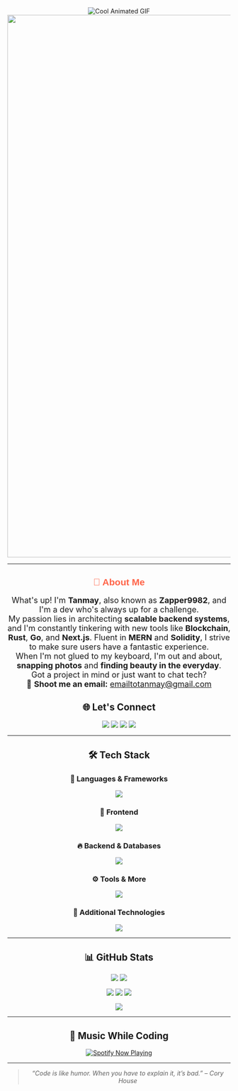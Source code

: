 <div align="center">

<!-- Animated Banner -->
<img src="https://user-images.githubusercontent.com/5713670/87202985-820dcb80-c2b6-11ea-9f56-7ec461c497c3.gif" alt="Cool Animated GIF" style="max-width:100%; height:auto;" />
<br>
<img width="1223" alt="Banner Image" src="https://github.com/user-attachments/assets/235b2d8f-606a-4df3-ae1c-9650e9b0b718" />

<hr>

<!-- About Me -->
<h2 style="font-family: 'Comic Sans MS', cursive, sans-serif; color: #FF6347;">🚀 About Me</h2>

<p style="font-size: 18px; max-width: 800px; margin: auto;">
  What's up! I'm <strong>Tanmay</strong>, also known as <strong>Zapper9982</strong>, and I'm a dev who's always up for a challenge.
</p>

<p style="font-size: 18px; max-width: 800px; margin: auto;">
  My passion lies in architecting <strong>scalable backend systems</strong>, and I'm constantly tinkering with new tools like <strong>Blockchain</strong>, <strong>Rust</strong>, <strong>Go</strong>, and <strong>Next.js</strong>.
  Fluent in <strong>MERN</strong> and <strong>Solidity</strong>, I strive to make sure users have a fantastic experience.
</p>

<p style="font-size: 18px; max-width: 800px; margin: auto;">
  When I'm not glued to my keyboard, I'm out and about, <strong>snapping photos</strong> and <strong>finding beauty in the everyday</strong>.
</p>

<p style="font-size: 18px; max-width: 800px; margin: auto;">
  Got a project in mind or just want to chat tech?<br>
  📧 <strong>Shoot me an email:</strong> <a href="mailto:emailtotanmay@gmail.com">emailtotanmay@gmail.com</a>
</p>


<!-- Social Links -->
<h2>🌐 Let's Connect</h2>
<p>
  <a href="https://twitter.com/tanmay9982" target="_blank"><img src="https://img.shields.io/badge/Twitter-1DA1F2?style=for-the-badge&logo=twitter&logoColor=white"/></a>
  <a href="https://instagram.com/got.tan.in.may" target="_blank"><img src="https://img.shields.io/badge/Instagram-E4405F?style=for-the-badge&logo=instagram&logoColor=white"/></a>
  <a href="https://codeforces.com/profile/zapper9982" target="_blank"><img src="https://img.shields.io/badge/Codeforces-1F8ACB?style=for-the-badge&logo=codeforces&logoColor=white"/></a>
  <a href="https://linkedin.com/in/tanmay-deobhankar" target="_blank"><img src="https://img.shields.io/badge/LinkedIn-0A66C2?style=for-the-badge&logo=linkedin&logoColor=white"/></a>
</p>

<hr>

<!-- Tech Stack -->
<h2>🛠️ Tech Stack</h2>

<h3>🚀 Languages & Frameworks</h3>
<img src="https://skillicons.dev/icons?i=java,c,cpp,js,ts,python,rust,go,solidity" />

<h3>🎨 Frontend</h3>
<img src="https://skillicons.dev/icons?i=html,css,react,nextjs,tailwind,angular" />

<h3>🔥 Backend & Databases</h3>
<img src="https://skillicons.dev/icons?i=nodejs,express,spring,mongodb,postgres,mysql" />

<h3>⚙️ Tools & More</h3>
<img src="https://skillicons.dev/icons?i=figma,git,github,postman" />

<h3>🚀 Additional Technologies</h3>
<img src="https://skillicons.dev/icons?i=docker,kubernetes,graphql,prometheus,githubactions" />

<hr>

<!-- GitHub Stats -->
<h2>📊 GitHub Stats</h2>
<p align="center">
  <img src="https://github-readme-stats.vercel.app/api?username=Zapper9982&show_icons=true&theme=tokyonight&hide_border=true" />
  <img src="https://github-readme-streak-stats.herokuapp.com?user=Zapper9982&theme=tokyonight&hide_border=true" />
</p>
<p align="center">
  <img src="https://github-profile-summary-cards.vercel.app/api/cards/profile-details?username=Zapper9982&theme=tokyonight" />
  <img src="https://github-profile-summary-cards.vercel.app/api/cards/repos-per-language?username=Zapper9982&theme=tokyonight" />
  <img src="https://github-profile-summary-cards.vercel.app/api/cards/most-commit-language?username=Zapper9982&theme=tokyonight" />
</p>
<p align="center">
  <img src="https://github-profile-trophy.vercel.app/?username=Zapper9982&theme=discord" />
</p>

<hr>

<!-- Music -->
<h2>🎵 Music While Coding</h2>
<a href="https://open.spotify.com/user/utisprep29d9z8g9yzcvx6llun?si=a4e323bddca94f0f" target="_blank">
  <img src="https://spotify-api-tanmay.vercel.app/api/spotify" alt="Spotify Now Playing" style="max-width: 800px;" />
</a>

<hr>

<!-- Footer or Quote -->
<blockquote><em>“Code is like humor. When you have to explain it, it’s bad.” – Cory House</em></blockquote>

</div>

